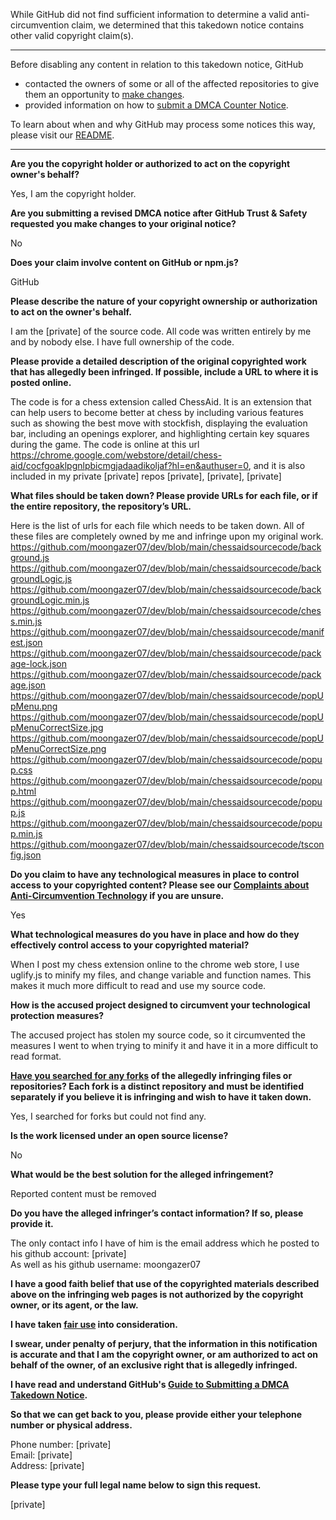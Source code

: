 While GitHub did not find sufficient information to determine a valid anti-circumvention claim, we determined that this takedown notice contains other valid copyright claim(s).

---

Before disabling any content in relation to this takedown notice, GitHub
- contacted the owners of some or all of the affected repositories to give them an opportunity to [make changes](https://docs.github.com/en/github/site-policy/dmca-takedown-policy#a-how-does-this-actually-work).
- provided information on how to [submit a DMCA Counter Notice](https://docs.github.com/en/articles/guide-to-submitting-a-dmca-counter-notice).

To learn about when and why GitHub may process some notices this way, please visit our [README](https://github.com/github/dmca/blob/master/README.md#anatomy-of-a-takedown-notice).

---

**Are you the copyright holder or authorized to act on the copyright owner's behalf?**

Yes, I am the copyright holder.

**Are you submitting a revised DMCA notice after GitHub Trust & Safety requested you make changes to your original notice?**

No

**Does your claim involve content on GitHub or npm.js?**

GitHub

**Please describe the nature of your copyright ownership or authorization to act on the owner's behalf.**

I am the [private] of the source code. All code was written entirely by me and by nobody else. I have full ownership of the code.

**Please provide a detailed description of the original copyrighted work that has allegedly been infringed. If possible, include a URL to where it is posted online.**

The code is for a chess extension called ChessAid. It is an extension that can help users to become better at chess by including various features such as showing the best move with stockfish, displaying the evaluation bar, including an openings explorer, and highlighting certain key squares during the game. The code is online at this url https://chrome.google.com/webstore/detail/chess-aid/cocfgoaklpgnlpbicmgjadaadikoljaf?hl=en&authuser=0, and it is also included in my private [private] repos [private], [private], [private]

**What files should be taken down? Please provide URLs for each file, or if the entire repository, the repository’s URL.**

Here is the list of urls for each file which needs to be taken down. All of these files are completely owned by me and infringe upon my original work.  
https://github.com/moongazer07/dev/blob/main/chessaidsourcecode/background.js  
https://github.com/moongazer07/dev/blob/main/chessaidsourcecode/backgroundLogic.js  
https://github.com/moongazer07/dev/blob/main/chessaidsourcecode/backgroundLogic.min.js  
https://github.com/moongazer07/dev/blob/main/chessaidsourcecode/chess.min.js  
https://github.com/moongazer07/dev/blob/main/chessaidsourcecode/manifest.json  
https://github.com/moongazer07/dev/blob/main/chessaidsourcecode/package-lock.json  
https://github.com/moongazer07/dev/blob/main/chessaidsourcecode/package.json  
https://github.com/moongazer07/dev/blob/main/chessaidsourcecode/popUpMenu.png  
https://github.com/moongazer07/dev/blob/main/chessaidsourcecode/popUpMenuCorrectSize.jpg  
https://github.com/moongazer07/dev/blob/main/chessaidsourcecode/popUpMenuCorrectSize.png  
https://github.com/moongazer07/dev/blob/main/chessaidsourcecode/popup.css  
https://github.com/moongazer07/dev/blob/main/chessaidsourcecode/popup.html  
https://github.com/moongazer07/dev/blob/main/chessaidsourcecode/popup.js  
https://github.com/moongazer07/dev/blob/main/chessaidsourcecode/popup.min.js  
https://github.com/moongazer07/dev/blob/main/chessaidsourcecode/tsconfig.json

**Do you claim to have any technological measures in place to control access to your copyrighted content? Please see our <a href="https://docs.github.com/articles/guide-to-submitting-a-dmca-takedown-notice#complaints-about-anti-circumvention-technology">Complaints about Anti-Circumvention Technology</a> if you are unsure.**

Yes

**What technological measures do you have in place and how do they effectively control access to your copyrighted material?**

When I post my chess extension online to the chrome web store, I use uglify.js to minify my files, and change variable and function names. This makes it much more difficult to read and use my source code.

**How is the accused project designed to circumvent your technological protection measures?**

The accused project has stolen my source code, so it circumvented the measures I went to when trying to minify it and have it in a more difficult to read format.

**<a href="https://docs.github.com/articles/dmca-takedown-policy#b-what-about-forks-or-whats-a-fork">Have you searched for any forks</a> of the allegedly infringing files or repositories? Each fork is a distinct repository and must be identified separately if you believe it is infringing and wish to have it taken down.**

Yes, I searched for forks but could not find any.

**Is the work licensed under an open source license?**

No

**What would be the best solution for the alleged infringement?**

Reported content must be removed

**Do you have the alleged infringer’s contact information? If so, please provide it.**

The only contact info I have of him is the email address which he posted to his github account: [private]  
As well as his github username: moongazer07

**I have a good faith belief that use of the copyrighted materials described above on the infringing web pages is not authorized by the copyright owner, or its agent, or the law.**

**I have taken <a href="https://www.lumendatabase.org/topics/22">fair use</a> into consideration.**

**I swear, under penalty of perjury, that the information in this notification is accurate and that I am the copyright owner, or am authorized to act on behalf of the owner, of an exclusive right that is allegedly infringed.**

**I have read and understand GitHub's <a href="https://docs.github.com/articles/guide-to-submitting-a-dmca-takedown-notice/">Guide to Submitting a DMCA Takedown Notice</a>.**

**So that we can get back to you, please provide either your telephone number or physical address.**

Phone number: [private]  
Email: [private]  
Address: [private]  

**Please type your full legal name below to sign this request.**

[private]  
